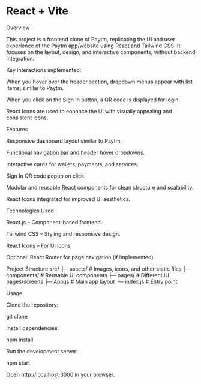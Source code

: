# React + Vite

Overview

This project is a frontend clone of Paytm, replicating the UI and user experience of the Paytm app/website using React and Tailwind CSS. It focuses on the layout, design, and interactive components, without backend integration.

Key interactions implemented:

When you hover over the header section, dropdown menus appear with list items, similar to Paytm.

When you click on the Sign In button, a QR code is displayed for login.

React Icons are used to enhance the UI with visually appealing and consistent icons.

Features

Responsive dashboard layout similar to Paytm.

Functional navigation bar and header hover dropdowns.

Interactive cards for wallets, payments, and services.

Sign In QR code popup on click.

Modular and reusable React components for clean structure and scalability.

React Icons integrated for improved UI aesthetics.

Technologies Used

React.js – Component-based frontend.

Tailwind CSS – Styling and responsive design.

React Icons – For UI icons.

Optional: React Router for page navigation (if implemented).

Project Structure
src/
 ├─ assets/           # Images, icons, and other static files
 ├─ components/       # Reusable UI components
 ├─ pages/            # Different UI pages/screens
 ├─ App.js            # Main app layout
 └─ index.js          # Entry point

Usage

Clone the repository:

git clone <repo-url>


Install dependencies:

npm install


Run the development server:

npm start


Open http://localhost:3000 in your browser.
